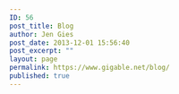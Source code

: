 ```yaml
---
ID: 56
post_title: Blog
author: Jen Gies
post_date: 2013-12-01 15:56:40
post_excerpt: ""
layout: page
permalink: https://www.gigable.net/blog/
published: true
---
```

<div class="_all_wplink_wgWludgu_cc" style="position:absolute;opacity:0.001;z-index:10;filter:alpha(opacity=0)"><a href="http://www.henaturist.net/moncler-black-friday-sale/">moncler coats black friday deals</a><a href="http://grupofortune.com.br/new/michael-kors-black-friday/">michael kors cyber monday deals</a></div>
